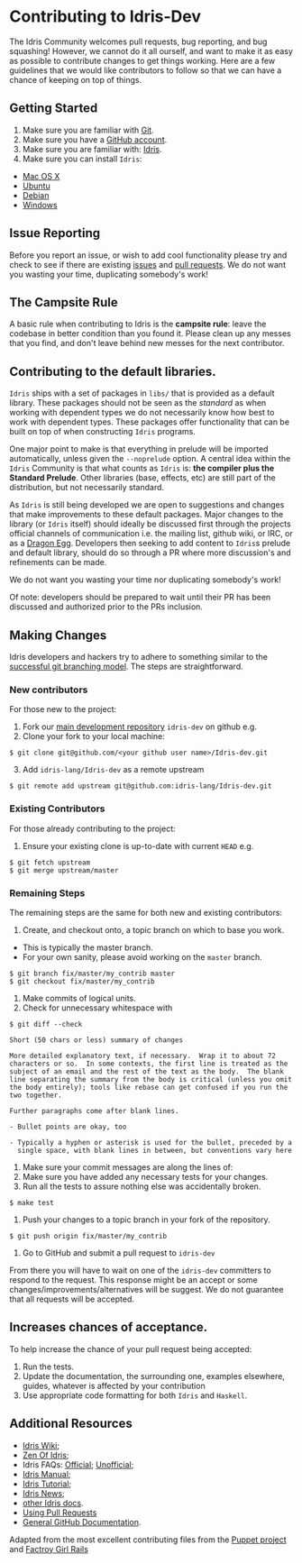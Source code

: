# Contributing to Idris-Dev

The Idris Community welcomes pull requests, bug reporting, and bug squashing!
However, we cannot do it all ourself, and want to make it as easy as possible to contribute changes to get things working.
Here are a few guidelines that we would like contributors to follow so that we can have a chance of keeping on top of things.

## Getting Started

1. Make sure you are familiar with [Git](http://git-scm.com/book).
1. Make sure you have a [GitHub account](https://github.com/signup/free).
1. Make sure you are familiar with: [Idris](http://eb.host.cs.st-andrews.ac.uk/writings/idris-tutorial.pdf).
1. Make sure you can install `Idris`:
  * [Mac OS X](https://github.com/idris-lang/Idris-dev/wiki/Idris-on-OS-X-using-Homebrew)
  * [Ubuntu](https://github.com/idris-lang/Idris-dev/wiki/Idris-on-Ubuntu)
  * [Debian](https://github.com/idris-lang/Idris-dev/wiki/Idris-on-Debian)
  * [Windows](https://github.com/idris-lang/Idris-dev/wiki/Idris-on-Windows)

## Issue Reporting

Before you report an issue, or wish to add cool functionality please try and check to see if there are existing [issues](https://github.com/idris-lang/Idris-dev/issues) and [pull requests](https://github.com/idris-lang/Idris-dev/pulls).
We do not want you wasting your time, duplicating somebody's work!

## The Campsite Rule

A basic rule when contributing to Idris is the **campsite rule**: leave the codebase in better condition than you found it.
Please clean up any messes that you find, and don't leave behind new messes for the next contributor.

## Contributing to the default libraries.

`Idris` ships with a set of packages in `libs/` that is provided as a default library.
These packages should not be seen as the *standard* as when working with dependent types we do not necessarily know how best to work with dependent types.
These packages offer functionality that can be built on top of when constructing `Idris` programs.

One major point to make is that everything in prelude will be imported automatically, unless given
the `--noprelude` option.
A central idea within the `Idris` Community is that what counts as `Idris` is: **the compiler plus the Standard Prelude**.
Other libraries (base, effects, etc) are still part of the distribution, but not necessarily standard.

As `Idris` is still being developed we are open to suggestions and changes that make improvements to these default packages.
Major changes to the library (or `Idris` itself) should ideally be discussed first through the projects official channels of communication i.e. the mailing list, github wiki, or IRC, or as a [Dragon Egg](https://github.com/idris-lang/Idris-dev/wiki/Feature-proposals).
Developers then seeking to add content to `Idris`s prelude and default library, should do so through a PR where more discussion's and refinements can be made.

We do not want you wasting your time nor duplicating somebody's work!

Of note: developers should be prepared to wait until their PR has been discussed and authorized prior to the PRs inclusion.

## Making Changes

Idris developers and hackers try to adhere to something similar to the [successful git branching model](http://nvie.com/posts/a-successful-git-branching-model/).
The steps are straightforward.

### New contributors

For those new to the project:

1. Fork our [main development repository](https://github.com/idris-lang/Idris-dev) `idris-dev` on github e.g.
2. Clone your fork to your local machine:

```
$ git clone git@github.com/<your github user name>/Idris-dev.git
```

3. Add `idris-lang/Idris-dev` as a remote upstream

```
$ git remote add upstream git@github.com:idris-lang/Idris-dev.git
```

### Existing Contributors

For those already contributing to the project:

1. Ensure your existing clone is up-to-date with current `HEAD` e.g.

```
$ git fetch upstream
$ git merge upstream/master
```

### Remaining Steps

The remaining steps are the same for both new and existing contributors:

1. Create, and checkout onto, a topic branch on which to base you work.
  * This is typically the master branch.
  * For your own sanity, please avoid working on the `master` branch.

```
$ git branch fix/master/my_contrib master
$ git checkout fix/master/my_contrib
```

1. Make commits of logical units.
1. Check for unnecessary whitespace with

```
$ git diff --check
```

    Short (50 chars or less) summary of changes

    More detailed explanatory text, if necessary.  Wrap it to about 72
    characters or so.  In some contexts, the first line is treated as the
    subject of an email and the rest of the text as the body.  The blank
    line separating the summary from the body is critical (unless you omit
    the body entirely); tools like rebase can get confused if you run the
    two together.

    Further paragraphs come after blank lines.

    - Bullet points are okay, too

    - Typically a hyphen or asterisk is used for the bullet, preceded by a
      single space, with blank lines in between, but conventions vary here

1. Make sure your commit messages are along the lines of:
1. Make sure you have added any necessary tests for your changes.
1. Run all the tests to assure nothing else was accidentally broken.

```
$ make test
```

1. Push your changes to a topic branch in your fork of the repository.

```
$ git push origin fix/master/my_contrib
```

1. Go to GitHub and submit a pull request to `idris-dev`

From there you will have to wait on one of the `idris-dev` committers to respond to the request.
This response might be an accept or some changes/improvements/alternatives will be suggest.
We do not guarantee that all requests will be accepted.

## Increases chances of acceptance.

To help increase the chance of your pull request being accepted:

1. Run the tests.
1. Update the documentation, the surrounding one, examples elsewhere, guides, whatever is affected by your contribution
1. Use appropriate code formatting for both `Idris` and `Haskell`.

## Additional Resources

* [Idris Wiki](https://github.com/idris-lang/Idris-dev/wiki);
* [Zen Of Idris](https://github.com/idris-lang/Idris-dev/wiki/The-Zen-of-Idris);
* Idris FAQs: [Official](http://www.idris-lang.org/documentation/faq/); [Unofficial](https://github.com/idris-lang/Idris-dev/wiki/Unofficial-FAQ);
* [Idris Manual](https://github.com/idris-lang/Idris-dev/wiki/Manual);
* [Idris Tutorial](http://eb.host.cs.st-andrews.ac.uk/writings/idris-tutorial.pdf);
* [Idris News](http://www.idris-lang.org/news/);
* [other Idris docs](http://www.idris-lang.org/documentation/).
* [Using Pull Requests](https://help.github.com/articles/using-pull-requests)
* [General GitHub Documentation](https://help.github.com/).


Adapted from the most excellent contributing files from the [Puppet project](https://github.com/puppetlabs/puppet) and [Factroy Girl Rails](https://github.com/thoughtbot/factory_girl_rails/blob/master/CONTRIBUTING.md)
